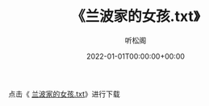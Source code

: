 ﻿---
title:  《兰波家的女孩.txt》
date:   2022-01-01T00:00:00+00:00
author: 听松阁
layout: post
permalink: /兰波家的女孩/
categories: 小说
tags: [小说]
---

点击《 [兰波家的女孩.txt](http://img.660000.xyz/bookstukust/book/bntxt/10/兰波家的女孩.txt)》进行下载